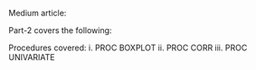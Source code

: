 Medium article: 

Part-2 covers the following:

Procedures covered: i. PROC BOXPLOT ii. PROC CORR iii. PROC UNIVARIATE
